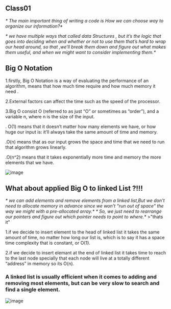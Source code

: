 ## Class01
_* The main important thing of writing a code is How we can choose way to organize our information?*_ 

_* we have multiple ways that called data Structures , but it’s the logic that goes into deciding when and whether or not to use them that’s hard to wrap our head around, so that ,we’ll break them down and figure out what makes them useful, and when we might want to consider implementing them.*_


## Big O Notation 

1.firstly, Big O Notation is a way of evaluating the performance of an algorithm, means that how much time require and how much memory it need .

2.External factors can affect the time such as the speed of the processor.

3.Big O consist O (referred to as just “O” or sometimes as “order”), and a variable n, where n is the size of the input.

  . O(1) means that it doesn’t matter how many elements we have, or how huge our input is: it’ll always take the same amount of time and memory.

  .O(n) means that as our input grows the space and time that we need to run that algorithm grows linearly.

  .O(n^2) means that it takes exponentially more time and memory the more elements that we have.

![image](https://miro.medium.com/max/1400/1*FC0XX0-9Vx7yCS0dTS2Zrw.jpeg)

## What about applied Big O to linked List ?!!!

_* we can add elements and remove elements from a linked list,But we don’t need to allocate memory in advance since we won’t “run out of space” the way we might with a pre-allocated array.*_
_* So, we just need to rearrange our pointers and figure out which pointer needs to point to where.*_ >"thats it"

1.if we decide to insert element to the head of linked list it takes the same amount of time, no matter how long our list is, which is to say it has a space time complexity that is constant, or O(1).

2.if we decide to insert elemant at the end of linked list it takes time to reach to the last node specially that each node will live at a totally different “address” in memory so its O(n).

### A linked list is usually efficient when it comes to adding and removing most elements, but can be very slow to search and find a single element.
![image](https://miro.medium.com/max/720/1*cUehR5S18XSoVLaPNfNzlA.jpeg)



